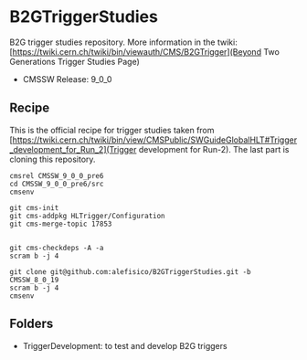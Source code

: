 # B2GTriggerStudies

B2G trigger studies repository.
More information in the twiki: [https://twiki.cern.ch/twiki/bin/viewauth/CMS/B2GTrigger](Beyond Two Generations Trigger Studies Page)

 * CMSSW Release: 9_0_0

## Recipe

This is the official recipe for trigger studies taken from [https://twiki.cern.ch/twiki/bin/view/CMSPublic/SWGuideGlobalHLT#Trigger_development_for_Run_2](Trigger development for Run-2). The last part is cloning this repository.

```
cmsrel CMSSW_9_0_0_pre6
cd CMSSW_9_0_0_pre6/src
cmsenv

git cms-init
git cms-addpkg HLTrigger/Configuration
git cms-merge-topic 17853


git cms-checkdeps -A -a
scram b -j 4

git clone git@github.com:alefisico/B2GTriggerStudies.git -b CMSSW_8_0_19
scram b -j 4
cmsenv
```


## Folders

 * TriggerDevelopment: to test and develop B2G triggers


